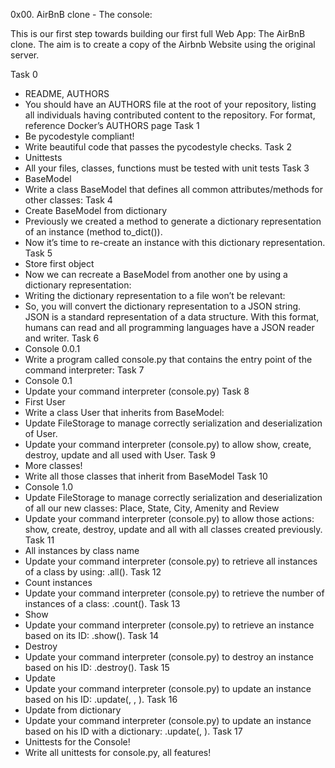 0x00. AirBnB clone - The console:

This is our first step towards building our first full Web App: The AirBnB clone. The aim is to create a copy of the Airbnb Website using the original server. 

Task 0
 - README, AUTHORS
 - You should have an AUTHORS file at the root of your repository, listing all individuals having contributed content to the repository. For format, reference Docker’s AUTHORS page
Task 1
 - Be pycodestyle compliant!
 - Write beautiful code that passes the pycodestyle checks.
Task 2
 - Unittests
 - All your files, classes, functions must be tested with unit tests
Task 3
 - BaseModel
 - Write a class BaseModel that defines all common attributes/methods for other classes:
Task 4
 - Create BaseModel from dictionary
 - Previously we created a method to generate a dictionary representation of an instance (method to_dict()).
 - Now it’s time to re-create an instance with this dictionary representation.
Task 5
 - Store first object
 - Now we can recreate a BaseModel from another one by using a dictionary representation:
 - Writing the dictionary representation to a file won’t be relevant:
 - So, you will convert the dictionary representation to a JSON string. JSON is a standard representation of a data structure. With this format, humans can read and all programming languages have a JSON reader and writer.
Task 6
 - Console 0.0.1
 - Write a program called console.py that contains the entry point of the command interpreter:
Task 7
 - Console 0.1
 - Update your command interpreter (console.py)
Task 8
 - First User
 - Write a class User that inherits from BaseModel:
 - Update FileStorage to manage correctly serialization and deserialization of User.
 - Update your command interpreter (console.py) to allow show, create, destroy, update and all used with User.
Task 9
 - More classes!
 - Write all those classes that inherit from BaseModel
Task 10 
 - Console 1.0
 - Update FileStorage to manage correctly serialization and deserialization of all our new classes: Place, State, City, Amenity and Review
 - Update your command interpreter (console.py) to allow those actions: show, create, destroy, update and all with all classes created previously.
Task 11
 - All instances by class name
 - Update your command interpreter (console.py) to retrieve all instances of a class by using: <class name>.all().
Task 12
 - Count instances
 - Update your command interpreter (console.py) to retrieve the number of instances of a class: <class name>.count().
Task 13
 - Show
 - Update your command interpreter (console.py) to retrieve an instance based on its ID: <class name>.show(<id>).
Task 14
 - Destroy
 - Update your command interpreter (console.py) to destroy an instance based on his ID: <class name>.destroy(<id>).
Task 15
 - Update
 - Update your command interpreter (console.py) to update an instance based on his ID: <class name>.update(<id>, <attribute name>, <attribute value>).
Task 16
 - Update from dictionary
 - Update your command interpreter (console.py) to update an instance based on his ID with a dictionary: <class name>.update(<id>, <dictionary representation>).
Task 17
 - Unittests for the Console!
 - Write all unittests for console.py, all features!
